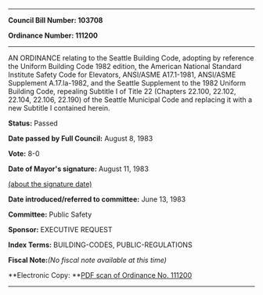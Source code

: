 

********

**Council Bill Number: 103708**
   
**Ordinance Number: 111200**
********

 AN ORDINANCE relating to the Seattle Building Code, adopting by reference the Uniform Building Code 1982 edition, the American National Standard Institute Safety Code for Elevators, ANSI/ASME A17.1-1981, ANSI/ASME Supplement A.17.la-1982, and the Seattle Supplement to the 1982 Uniform Building Code, repealing Subtitle I of Title 22 (Chapters 22.100, 22.102, 22.104, 22.106, 22.190) of the Seattle Municipal Code and replacing it with a new Subtitle I contained herein.

**Status:** Passed
   
**Date passed by Full Council:** August 8, 1983
   
**Vote:** 8-0
   
**Date of Mayor's signature:** August 11, 1983
   
[(about the signature date)](/~public/approvaldate.htm)
   
   
   
**Date introduced/referred to committee:** June 13, 1983
   
**Committee:** Public Safety
   
**Sponsor:** EXECUTIVE REQUEST
   
   
**Index Terms:** BUILDING-CODES, PUBLIC-REGULATIONS

**Fiscal Note:**_(No fiscal note available at this time)_

**Electronic Copy: **[PDF scan of Ordinance No. 111200](/~archives/Ordinances/Ord_111200.pdf)

********


